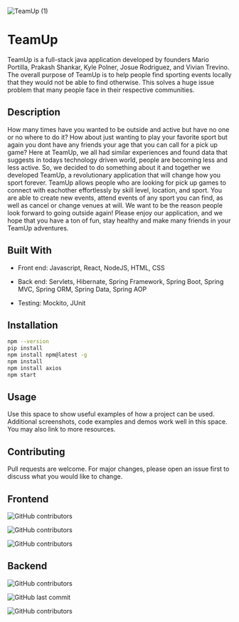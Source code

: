 ![TeamUp (1)](https://user-images.githubusercontent.com/75400065/159744121-2d1635b9-9cbe-41c7-8ed9-43c363f2845f.gif)


# TeamUp

TeamUp is a full-stack java application developed by founders Mario Portilla, Prakash Shankar, Kyle Polner, Josue Rodriguez, and Vivian Trevino. The overall purpose of TeamUp is to help people find sporting events locally that they would not be able to find otherwise. This solves a huge issue problem that many people face in their respective communities.

## Description

How many times have you wanted to be outside and active but have no one or no where to do it? How about just wanting to play your favorite sport but again you dont have any friends your age that you can call for a pick up game? Here at TeamUp, we all had similar experiences and found data that suggests in todays technology driven world, people are becoming less and less active. So, we decided to do something about it and together we developed TeamUp, a revolutionary application that will change how you sport forever. TeamUp allows people who are looking for pick up games to connect with eachother effortlessly by skill level, location, and sport. You are able to create new events, attend events of any sport you can find, as well as cancel or change venues at will. We want to be the reason people look forward to going outside again!
Please enjoy our application, and we hope that you have a ton of fun, stay healthy and make many friends in your TeamUp adventures.

## Built With

- Front end:
Javascript, React, NodeJS, HTML, CSS

- Back end:
Servlets, Hibernate, Spring Framework, Spring Boot, Spring MVC, Spring ORM, Spring Data, Spring AOP  

- Testing:
Mockito, JUnit


## Installation


```bash
npm --version
pip install 
npm install npm@latest -g
npm install
npm install axios
npm start
```

## Usage
Use this space to show useful examples of how a project can be used. Additional screenshots, code examples and demos work well in this space. You may also link to more resources.

## Contributing
Pull requests are welcome. For major changes, please open an issue first to discuss what you would like to change.






## Frontend 

![GitHub contributors](https://img.shields.io/github/commit-activity/y/SequelTeamSix/team-mario-p2-frontend-)

![GitHub contributors](https://img.shields.io/github/last-commit/SequelTeamSix/team-mario-p2-frontend-)

![GitHub contributors](https://img.shields.io/github/contributors/SequelTeamSix/team-mario-p2-frontend-)



## Backend 

![GitHub contributors](https://img.shields.io/github/commit-activity/y/SequelTeamSix/team-mario-p2-backend)

![GitHub last commit](https://img.shields.io/github/last-commit/SequelTeamSix/team-mario-p2-backend)

![GitHub contributors](https://img.shields.io/github/contributors/SequelTeamSix/team-mario-p2-backend)
